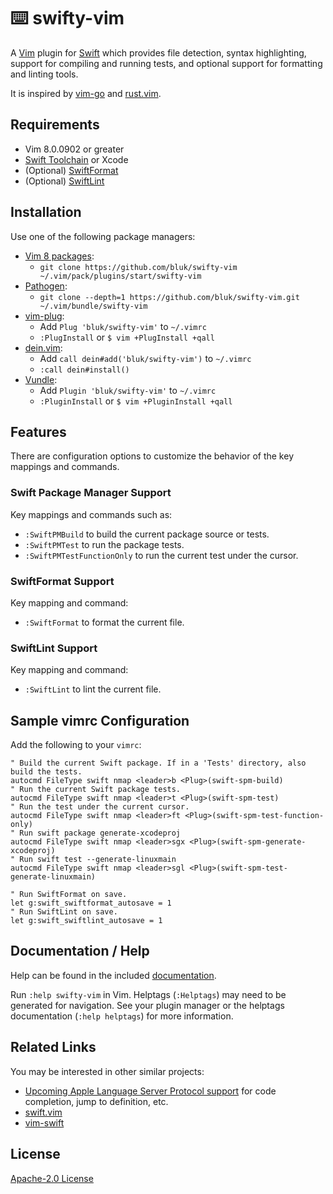 # ⌨️ swifty-vim

A [Vim][vim] plugin for [Swift][swift] which provides
file detection, syntax highlighting, support for compiling and
running tests, and optional support for formatting and linting tools.

It is inspired by [vim-go][vim-go] and [rust.vim][rust_vim].

## Requirements

* Vim 8.0.0902 or greater
* [Swift Toolchain][swift_toolchain_install] or Xcode
* (Optional) [SwiftFormat][swiftformat]
* (Optional) [SwiftLint][swiftlint]

## Installation

Use one of the following package managers:

* [Vim 8 packages][vim8pack]:
  * `git clone https://github.com/bluk/swifty-vim ~/.vim/pack/plugins/start/swifty-vim`
* [Pathogen][pathogen]:
  * `git clone --depth=1 https://github.com/bluk/swifty-vim.git ~/.vim/bundle/swifty-vim`
* [vim-plug][vim-plug]:
  * Add `Plug 'bluk/swifty-vim'` to `~/.vimrc`
  * `:PlugInstall` or `$ vim +PlugInstall +qall`
* [dein.vim][dein.vim]:
  * Add `call dein#add('bluk/swifty-vim')` to `~/.vimrc`
  * `:call dein#install()`
* [Vundle][vundle]:
  * Add `Plugin 'bluk/swifty-vim'` to `~/.vimrc`
  * `:PluginInstall` or `$ vim +PluginInstall +qall`

## Features

There are configuration options to customize the behavior of the key mappings
and commands.

### Swift Package Manager Support

Key mappings and commands such as:

* `:SwiftPMBuild` to build the current package source or tests.
* `:SwiftPMTest` to run the package tests.
* `:SwiftPMTestFunctionOnly` to run the current test under the cursor.

### SwiftFormat Support

Key mapping and command:

* `:SwiftFormat` to format the current file.

### SwiftLint Support

Key mapping and command:

* `:SwiftLint` to lint the current file.

## Sample vimrc Configuration

Add the following to your `vimrc`:

```vim
" Build the current Swift package. If in a 'Tests' directory, also build the tests.
autocmd FileType swift nmap <leader>b <Plug>(swift-spm-build)
" Run the current Swift package tests.
autocmd FileType swift nmap <leader>t <Plug>(swift-spm-test)
" Run the test under the current cursor.
autocmd FileType swift nmap <leader>ft <Plug>(swift-spm-test-function-only)
" Run swift package generate-xcodeproj
autocmd FileType swift nmap <leader>sgx <Plug>(swift-spm-generate-xcodeproj)
" Run swift test --generate-linuxmain
autocmd FileType swift nmap <leader>sgl <Plug>(swift-spm-test-generate-linuxmain)

" Run SwiftFormat on save.
let g:swift_swiftformat_autosave = 1
" Run SwiftLint on save.
let g:swift_swiftlint_autosave = 1
```

## Documentation / Help

Help can be found in the included [documentation][doc_dir].

Run `:help swifty-vim` in Vim. Helptags (`:Helptags`) may need to be generated
for navigation. See your plugin manager or the helptags documentation
(`:help helptags`) for more information.

## Related Links

You may be interested in other similar projects:

* [Upcoming Apple Language Server Protocol support][apple_lsp] for code
  completion, jump to definition, etc.
* [swift.vim][swift_vim]
* [vim-swift][vim-swift]

## License

[Apache-2.0 License][license]

[license]: LICENSE
[swift]: https://swift.org
[vim]: https://www.vim.org
[vim-go]: https://github.com/fatih/vim-go
[rust_vim]: https://github.com/rust-lang/rust.vim/
[swift_toolchain_install]: https://swift.org/getting-started/
[swiftformat]: https://github.com/nicklockwood/SwiftFormat
[swiftlint]: https://github.com/realm/SwiftLint
[vim8pack]: http://vimhelp.appspot.com/repeat.txt.html#packages
[pathogen]: https://github.com/tpope/vim-pathogen
[vim-plug]: https://github.com/junegunn/vim-plug
[dein.vim]: https://github.com/Shougo/dein.vim
[vundle]: https://github.com/gmarik/vundle
[doc_dir]: doc/
[swift_vim]: https://github.com/keith/swift.vim
[vim-swift]: https://github.com/toyamarinyon/vim-swift
[apple_lsp]: https://forums.swift.org/t/new-lsp-language-service-supporting-swift-and-c-family-languages-for-any-editor-and-platform/17024/41
